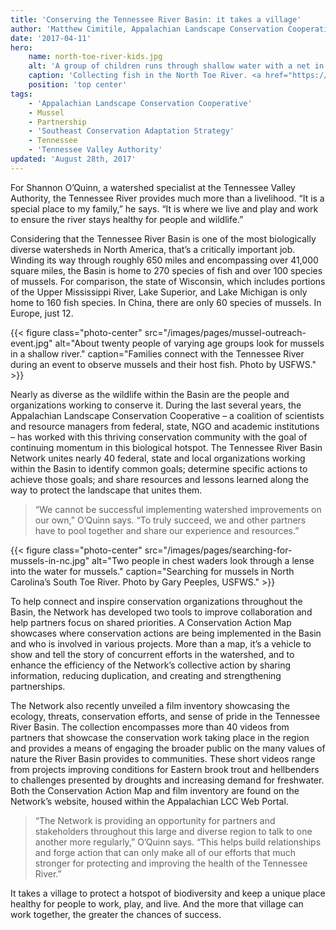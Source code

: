 ```yaml
---
title: 'Conserving the Tennessee River Basin: it takes a village'
author: 'Matthew Cimitile, Appalachian Landscape Conservation Cooperative'
date: '2017-04-11'
hero:
    name: north-toe-river-kids.jpg
    alt: 'A group of children runs through shallow water with a net in the foreground.'
    caption: 'Collecting fish in the North Toe River. <a href="https://flic.kr/p/z1EhRY">Photo</a> by Gary Peeples, USFWS.'
    position: 'top center'
tags:
    - 'Appalachian Landscape Conservation Cooperative'
    - Mussel
    - Partnership
    - 'Southeast Conservation Adaptation Strategy'
    - Tennessee
    - 'Tennessee Valley Authority'
updated: 'August 28th, 2017'
---
```


For Shannon O’Quinn, a watershed specialist at the Tennessee Valley Authority, the Tennessee River provides much more than a livelihood. “It is a special place to my family,” he says. “It is where we live and play and work to ensure the river stays healthy for people and wildlife.”

Considering that the Tennessee River Basin is one of the most biologically diverse watersheds in North America, that’s a critically important job. Winding its way through roughly 650 miles and encompassing over 41,000 square miles, the Basin is home to 270 species of fish and over 100 species of mussels. For comparison, the state of Wisconsin, which includes portions of the Upper Mississippi River, Lake Superior, and Lake Michigan is only home to 160 fish species. In China, there are only 60 species of mussels. In Europe, just 12.

{{< figure class="photo-center" src="/images/pages/mussel-outreach-event.jpg" alt="About twenty people of varying age groups look for mussels in a shallow river." caption="Families connect with the Tennessee River during an event to observe mussels and their host fish. Photo by USFWS." >}}

Nearly as diverse as the wildlife within the Basin are the people and organizations working to conserve it. During the last several years, the Appalachian Landscape Conservation Cooperative – a coalition of scientists and resource managers from federal, state, NGO and academic institutions – has worked with this thriving conservation community with the goal of continuing momentum in this biological hotspot. The Tennessee River Basin Network unites nearly 40 federal, state and local organizations working within the Basin to identify common goals; determine specific actions to achieve those goals; and share resources and lessons learned along the way to protect the landscape that unites them.

> “We cannot be successful implementing watershed improvements on our own,” O’Quinn says. “To truly succeed, we and other partners have to pool together and share our experience and resources.”

{{< figure class="photo-center" src="/images/pages/searching-for-mussels-in-nc.jpg" alt="Two people in chest waders look through a lense into the water for mussels." caption="Searching for mussels in North Carolina’s South Toe River. Photo by Gary Peeples, USFWS." >}}

To help connect and inspire conservation organizations throughout the Basin, the Network has developed two tools to improve collaboration and help partners focus on shared priorities. A Conservation Action Map showcases where conservation actions are being implemented in the Basin and who is involved in various projects. More than a map, it’s a vehicle to show and tell the story of concurrent efforts in the watershed, and to enhance the efficiency of the Network’s collective action by sharing information, reducing duplication, and creating and strengthening partnerships.

The Network also recently unveiled a film inventory showcasing the ecology, threats, conservation efforts, and sense of pride in the Tennessee River Basin. The collection encompasses more than 40 videos from partners that showcase the conservation work taking place in the region and provides a means of engaging the broader public on the many values of nature the River Basin provides to communities. These short videos range from projects improving conditions for Eastern brook trout and hellbenders to challenges presented by droughts and increasing demand for freshwater. Both the Conservation Action Map and film inventory are found on the Network’s website, housed within the Appalachian LCC Web Portal.

> “The Network is providing an opportunity for partners and stakeholders throughout this large and diverse region to talk to one another more regularly,” O’Quinn says. “This helps build relationships and forge action that can only make all of our efforts that much stronger for protecting and improving the health of the Tennessee River.”

It takes a village to protect a hotspot of biodiversity and keep a unique place healthy for people to work, play, and live. And the more that village can work together, the greater the chances of success.
